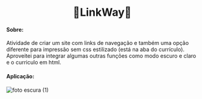 <h1 align="center">📌LinkWay📌</h1>

<h4>Sobre:</h4> Atividade de criar um site com links de navegação e também uma opção diferente para impressão sem css estilizado (está na aba do currículo).
Aproveitei para integrar algumas outras funções como modo escuro e claro e o curriculo em html.

<br/>

<h4>Aplicação:</h4>

![foto escura (1)](https://user-images.githubusercontent.com/61885918/198203963-96eb3d1d-5d28-4752-a2c0-b3509fa642c3.gif)
